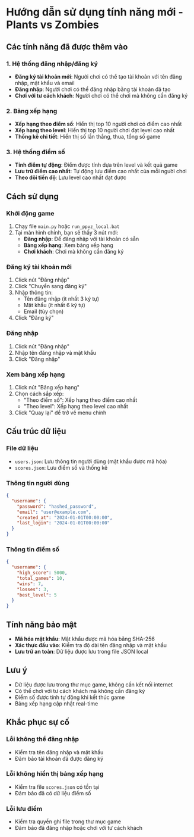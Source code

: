 # Hướng dẫn sử dụng tính năng mới - Plants vs Zombies

## Các tính năng đã được thêm vào

### 1. Hệ thống đăng nhập/đăng ký
- **Đăng ký tài khoản mới**: Người chơi có thể tạo tài khoản với tên đăng nhập, mật khẩu và email
- **Đăng nhập**: Người chơi có thể đăng nhập bằng tài khoản đã tạo
- **Chơi với tư cách khách**: Người chơi có thể chơi mà không cần đăng ký

### 2. Bảng xếp hạng
- **Xếp hạng theo điểm số**: Hiển thị top 10 người chơi có điểm cao nhất
- **Xếp hạng theo level**: Hiển thị top 10 người chơi đạt level cao nhất
- **Thống kê chi tiết**: Hiển thị số lần thắng, thua, tổng số game

### 3. Hệ thống điểm số
- **Tính điểm tự động**: Điểm được tính dựa trên level và kết quả game
- **Lưu trữ điểm cao nhất**: Tự động lưu điểm cao nhất của mỗi người chơi
- **Theo dõi tiến độ**: Lưu level cao nhất đạt được

## Cách sử dụng

### Khởi động game
1. Chạy file `main.py` hoặc `run_ppvz_local.bat`
2. Tại màn hình chính, bạn sẽ thấy 3 nút mới:
   - **Đăng nhập**: Để đăng nhập với tài khoản có sẵn
   - **Bảng xếp hạng**: Xem bảng xếp hạng
   - **Chơi khách**: Chơi mà không cần đăng ký

### Đăng ký tài khoản mới
1. Click nút "Đăng nhập"
2. Click "Chuyển sang đăng ký"
3. Nhập thông tin:
   - Tên đăng nhập (ít nhất 3 ký tự)
   - Mật khẩu (ít nhất 6 ký tự)
   - Email (tùy chọn)
4. Click "Đăng ký"

### Đăng nhập
1. Click nút "Đăng nhập"
2. Nhập tên đăng nhập và mật khẩu
3. Click "Đăng nhập"

### Xem bảng xếp hạng
1. Click nút "Bảng xếp hạng"
2. Chọn cách sắp xếp:
   - "Theo điểm số": Xếp hạng theo điểm cao nhất
   - "Theo level": Xếp hạng theo level cao nhất
3. Click "Quay lại" để trở về menu chính

## Cấu trúc dữ liệu

### File dữ liệu
- `users.json`: Lưu thông tin người dùng (mật khẩu được mã hóa)
- `scores.json`: Lưu điểm số và thống kê

### Thông tin người dùng
```json
{
  "username": {
    "password": "hashed_password",
    "email": "user@example.com",
    "created_at": "2024-01-01T00:00:00",
    "last_login": "2024-01-01T00:00:00"
  }
}
```

### Thông tin điểm số
```json
{
  "username": {
    "high_score": 5000,
    "total_games": 10,
    "wins": 7,
    "losses": 3,
    "best_level": 5
  }
}
```

## Tính năng bảo mật

- **Mã hóa mật khẩu**: Mật khẩu được mã hóa bằng SHA-256
- **Xác thực đầu vào**: Kiểm tra độ dài tên đăng nhập và mật khẩu
- **Lưu trữ an toàn**: Dữ liệu được lưu trong file JSON local

## Lưu ý

- Dữ liệu được lưu trong thư mục game, không cần kết nối internet
- Có thể chơi với tư cách khách mà không cần đăng ký
- Điểm số được tính tự động khi kết thúc game
- Bảng xếp hạng cập nhật real-time

## Khắc phục sự cố

### Lỗi không thể đăng nhập
- Kiểm tra tên đăng nhập và mật khẩu
- Đảm bảo tài khoản đã được đăng ký

### Lỗi không hiển thị bảng xếp hạng
- Kiểm tra file `scores.json` có tồn tại
- Đảm bảo đã có dữ liệu điểm số

### Lỗi lưu điểm
- Kiểm tra quyền ghi file trong thư mục game
- Đảm bảo đã đăng nhập hoặc chơi với tư cách khách
